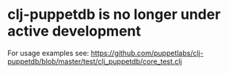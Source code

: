 
# clj-puppetdb is no longer under active development

For usage examples see: https://github.com/puppetlabs/clj-puppetdb/blob/master/test/clj_puppetdb/core_test.clj
